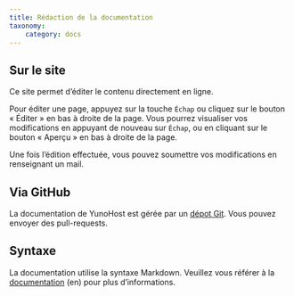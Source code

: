 ```yaml
---
title: Rédaction de la documentation
taxonomy:
    category: docs
---
```


## Sur le site

Ce site permet d’éditer le contenu directement en ligne.

Pour éditer une page, appuyez sur la touche `Échap` ou cliquez sur le bouton « Éditer » en bas à droite de la page. Vous pourrez visualiser vos modifications en appuyant de nouveau sur `Échap`, ou en cliquant sur le bouton « Aperçu » en bas à droite de la page.

Une fois l’édition effectuée, vous pouvez soumettre vos modifications en renseignant un mail.

## Via GitHub

La documentation de YunoHost est gérée par un [dépot Git](https://github.com/YunoHost/doc). Vous pouvez envoyer des pull-requests.

## Syntaxe

La documentation utilise la syntaxe Markdown. Veuillez vous référer à la [documentation](https://guides.github.com/features/mastering-markdown/) (en) pour plus d’informations.
